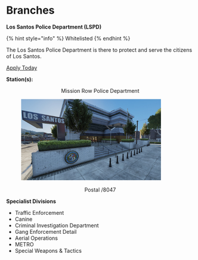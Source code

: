 # Branches

**Los Santos Police Department (LSPD)**

{% hint style="info" %}
Whitelisted
{% endhint %}

The Los Santos Police Department is there to protect and serve the citizens of Los Santos.

[Apply Today](https://discord.gg/Vgmmt3C)

**Station(s):**

<p align="center"> 
  Mission Row Police Department
</p>

<figure><img src="../../../../.gitbook/assets/mrpd.jpg" alt="" width="375"><figcaption></figcaption></figure>

<p align="center"> 
  Postal /8047
</p>

**Specialist Divisions**

* Traffic Enforcement
* Canine
* Criminal Investigation Department
* Gang Enforcement Detail
* Aerial Operations
* METRO
* Special Weapons & Tactics
